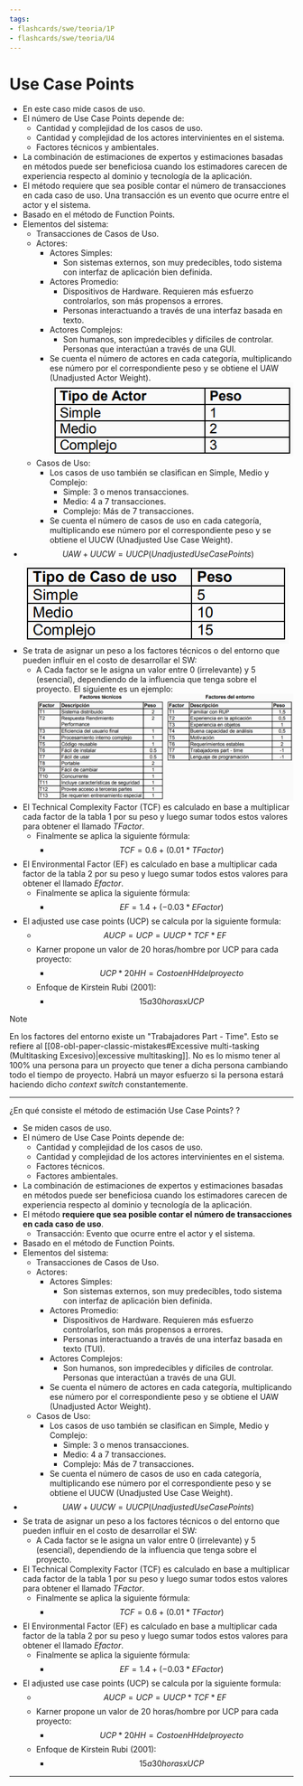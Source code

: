 ```yaml
---
tags:
- flashcards/swe/teoria/1P
- flashcards/swe/teoria/U4
---
```


# Use Case Points

- En este caso mide casos de uso.
- El número de Use Case Points depende de:
	- Cantidad y complejidad de los casos de uso.
	- Cantidad y complejidad de los actores intervinientes en el sistema.
	- Factores técnicos y ambientales.
- La combinación de estimaciones de expertos y estimaciones basadas en métodos puede ser beneficiosa cuando los estimadores carecen de experiencia respecto al dominio y tecnología de la aplicación.
- El método requiere que sea posible contar el número de transacciones en cada caso de uso. Una transacción es un evento que ocurre entre el actor y el sistema.
- Basado en el método de Function Points.
- Elementos del sistema:
	- Transacciones de Casos de Uso.
	- Actores:
		- Actores Simples:
			- Son sistemas externos, son muy predecibles, todo sistema con interfaz de aplicación bien definida.
		- Actores Promedio:
			- Dispositivos de Hardware. Requieren más esfuerzo controlarlos, son más propensos a errores.
			- Personas interactuando a través de una interfaz basada en texto.
		- Actores Complejos:
			- Son humanos, son impredecibles y difíciles de controlar. Personas que interactúan a través de una GUI.
		- Se cuenta el número de actores en cada categoría, multiplicando ese número por el correspondiente peso y se obtiene el UAW (Unadjusted Actor Weight).
			![](10.1-unadjusted-actor-weight.png)
	- Casos de Uso:
		- Los casos de uso también se clasifican en Simple, Medio y Complejo:
			- Simple: 3 o menos transacciones.
			- Medio: 4 a 7 transacciones.
			- Complejo: Más de 7 transacciones.
		- Se cuenta el número de casos de uso en cada categoría, multiplicando ese número por el correspondiente peso y se obtiene el UUCW (Unadjusted Use Case Weight).
- $$UAW + UUCW = UUCP (Unadjusted Use Case Points)$$
	![](10.2-unadjusted-use-case-weight.png)
- Se trata de asignar un peso a los factores técnicos o del entorno que pueden influir en el costo de desarrollar el SW:
	- A Cada factor se le asigna un valor entre 0 (irrelevante) y 5 (esencial), dependiendo de la influencia que tenga sobre el proyecto. El siguiente es un ejemplo:
		![](10.3-factores-tecnicos-tabla-1-y-factores-del-entorno-tabla-2.png)
- El Technical Complexity Factor (TCF) es calculado en base a multiplicar cada factor de la tabla 1 por su peso y luego sumar todos estos valores para obtener el llamado _TFactor_.
	- Finalmente se aplica la siguiente fórmula:
		- $$TCF = 0.6 + ( 0.01 * TFactor )$$
- El Environmental Factor (EF) es calculado en base a multiplicar cada factor de la tabla 2 por su peso y luego sumar todos estos valores para obtener el llamado _Efactor_.
	- Finalmente se aplica la siguiente fórmula:
		- $$EF = 1.4 + ( -0.03 * EFactor )$$
- El adjusted use case points (UCP) se calcula por la siguiente formula:
	- $$AUCP = UCP = UUCP * TCF * EF$$
	- Karner propone un valor de 20 horas/hombre por UCP para cada proyecto:
		- $$UCP * 20 HH = Costo en HH del proyecto$$
	- Enfoque de Kirstein Rubi (2001):
		- $$15 a 30 horas x UCP$$

> [!NOTE]
>
> En los factores del entorno existe un "Trabajadores Part - Time". Esto se refiere al [[08-obl-paper-classic-mistakes#Excessive multi-tasking (Multitasking Excesivo)|excessive multitasking]]. No es lo mismo tener al 100% una persona para un proyecto que tener a dicha persona cambiando todo el tiempo de proyecto. Habrá un mayor esfuerzo si la persona estará haciendo dicho _context switch_ constantemente.

---

¿En qué consiste el método de estimación Use Case Points?
?
- Se miden casos de uso.
- El número de Use Case Points depende de:
	- Cantidad y complejidad de los casos de uso.
	- Cantidad y complejidad de los actores intervinientes en el sistema.
	- Factores técnicos.
	- Factores ambientales.
- La combinación de estimaciones de expertos y estimaciones basadas en métodos puede ser beneficiosa cuando los estimadores carecen de experiencia respecto al dominio y tecnología de la aplicación.
- El método **requiere que sea posible contar el número de transacciones en cada caso de uso**.
	- Transacción: Evento que ocurre entre el actor y el sistema.
- Basado en el método de Function Points.
- Elementos del sistema:
	- Transacciones de Casos de Uso.
	- Actores:
		- Actores Simples:
			- Son sistemas externos, son muy predecibles, todo sistema con interfaz de aplicación bien definida.
		- Actores Promedio:
			- Dispositivos de Hardware. Requieren más esfuerzo controlarlos, son más propensos a errores.
			- Personas interactuando a través de una interfaz basada en texto (TUI).
		- Actores Complejos:
			- Son humanos, son impredecibles y difíciles de controlar. Personas que interactúan a través de una GUI.
		- Se cuenta el número de actores en cada categoría, multiplicando ese número por el correspondiente peso y se obtiene el UAW (Unadjusted Actor Weight).
	- Casos de Uso:
		- Los casos de uso también se clasifican en Simple, Medio y Complejo:
			- Simple: 3 o menos transacciones.
			- Medio: 4 a 7 transacciones.
			- Complejo: Más de 7 transacciones.
		- Se cuenta el número de casos de uso en cada categoría, multiplicando ese número por el correspondiente peso y se obtiene el UUCW (Unadjusted Use Case Weight).
- $$UAW + UUCW = UUCP (Unadjusted Use Case Points)$$
- Se trata de asignar un peso a los factores técnicos o del entorno que pueden influir en el costo de desarrollar el SW:
	- A Cada factor se le asigna un valor entre 0 (irrelevante) y 5 (esencial), dependiendo de la influencia que tenga sobre el proyecto.
- El Technical Complexity Factor (TCF) es calculado en base a multiplicar cada factor de la tabla 1 por su peso y luego sumar todos estos valores para obtener el llamado _TFactor_.
	- Finalmente se aplica la siguiente fórmula:
		- $$TCF = 0.6 + ( 0.01 * TFactor )$$
- El Environmental Factor (EF) es calculado en base a multiplicar cada factor de la tabla 2 por su peso y luego sumar todos estos valores para obtener el llamado _Efactor_.
	- Finalmente se aplica la siguiente fórmula:
		- $$EF = 1.4 + ( -0.03 * EFactor )$$
- El adjusted use case points (UCP) se calcula por la siguiente formula:
	- $$AUCP = UCP = UUCP * TCF * EF$$
	- Karner propone un valor de 20 horas/hombre por UCP para cada proyecto:
		- $$UCP * 20 HH = Costo en HH del proyecto$$
	- Enfoque de Kirstein Rubi (2001):
		- $$15 a 30 horas x UCP$$

---
